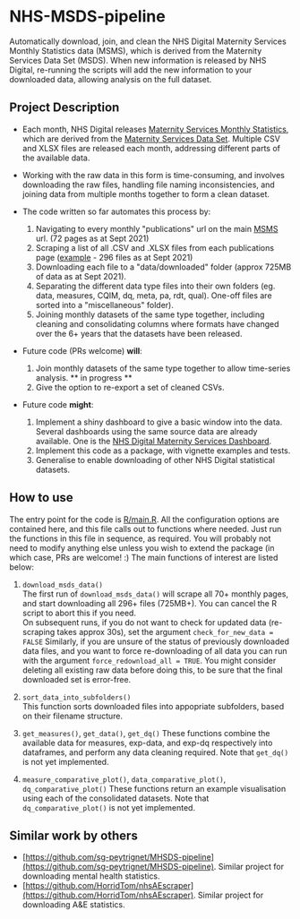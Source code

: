 # NHS-MSDS-pipeline
Automatically download, join, and clean the NHS Digital Maternity Services Monthly Statistics data (MSMS), which is derived from the Maternity Services Data Set (MSDS). When new information is released by NHS Digital, re-running the scripts will add the new information to your downloaded data, allowing analysis on the full dataset.  

## Project Description

- Each month, NHS Digital releases [Maternity Services Monthly Statistics](https://digital.nhs.uk/data-and-information/publications/statistical/maternity-services-monthly-statistics), which are derived from the [Maternity Services Data Set](https://digital.nhs.uk/data-and-information/data-collections-and-data-sets/data-sets/maternity-services-data-set).  Multiple CSV and XLSX files are released each month, addressing different parts of the available data.  

- Working with the raw data in this form is time-consuming, and involves downloading the raw files, handling file naming inconsistencies, and joining data from multiple months together to form a clean dataset.  

- The code written so far automates this process by:
  1. Navigating to every monthly "publications" url on the main [MSMS](https://digital.nhs.uk/data-and-information/publications/statistical/maternity-services-monthly-statistics) url.  (72 pages as at Sept 2021)
  2. Scraping a list of all .CSV and .XLSX files from each publications page ([example](https://digital.nhs.uk/data-and-information/publications/statistical/maternity-services-monthly-statistics/may-2021) - 296 files as at Sept 2021)
  3. Downloading each file to a "data/downloaded" folder (approx 725MB of data as at Sept 2021).  
  4. Separating the different data type files into their own folders (eg. data, measures, CQIM, dq, meta, pa, rdt, qual).  One-off files are sorted into a "miscellaneous" folder).  
  5. Joining monthly datasets of the same type together, including cleaning and consolidating columns where formats have changed over the 6+ years that the datasets have been released.  

- Future code (PRs welcome) **will**:
  1. Join monthly datasets of the same type together to allow time-series analysis. ** in progress **
  2. Give the option to re-export a set of cleaned CSVs.  

- Future code **might**:
  1. Implement a shiny dashboard to give a basic window into the data.  Several dashboards using the same source data are already available.  One is the [NHS Digital Maternity Services Dashboard](https://digital.nhs.uk/data-and-information/data-collections-and-data-sets/data-sets/maternity-services-data-set/maternity-services-dashboard).
  2. Implement this code as a package, with vignette examples and tests.  
  3. Generalise to enable downloading of other NHS Digital statistical datasets.  

## How to use

The entry point for the code is [R/main.R](https://github.com/ThomUK/NHS-MSDS-pipeline/blob/main/R/main.R).  All the configuration options are contained here, and this file calls out to functions where needed.  Just run the functions in this file in sequence, as required.  You will probably not need to modify anything else unless you wish to extend the package (in which case, PRs are welcome! :)  The main functions of interest are listed below:

1. `download_msds_data()`  
The first run of `download_msds_data()` will scrape all 70+ monthly pages, and start downloading all 296+ files (725MB+).  You can cancel the R script to abort this if you need.  
On subsequent runs, if you do not want to check for updated data (re-scraping takes approx 30s), set the argument `check_for_new_data = FALSE`
Similarly, if you are unsure of the status of previously downloaded data files, and you want to force re-downloading of all data you can run with the argument `force_redownload_all = TRUE`.  You might consider deleting all existing raw data before doing this, to be sure that the final downloaded set is error-free.  

2. `sort_data_into_subfolders()`  
This function sorts downloaded files into appopriate subfolders, based on their filename structure.  

3. `get_measures()`, `get_data()`, `get_dq()`
These functions combine the available data for measures, exp-data, and exp-dq respectively into dataframes, and perform any data cleaning required.  Note that `get_dq()` is not yet implemented.  

4. `measure_comparative_plot()`, `data_comparative_plot()`, `dq_comparative_plot()`
These functions return an example visualisation using each of the consolidated datasets.  Note that `dq_comparative_plot()` is not yet implemented.  

## Similar work by others

- [https://github.com/sg-peytrignet/MHSDS-pipeline](https://github.com/sg-peytrignet/MHSDS-pipeline).  Similar project for downloading mental health statistics.  
- [https://github.com/HorridTom/nhsAEscraper](https://github.com/HorridTom/nhsAEscraper). Similar project for downloading A&E statistics.  
